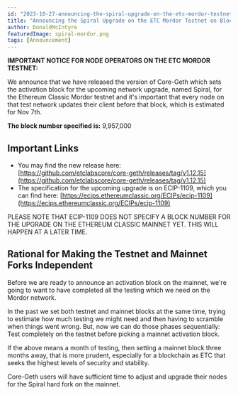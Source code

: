 ```yaml
---
id: "2023-10-27-announcing-the-spiral-upgrade-on-the-etc-mordor-testnet-on-block-9957000-cn"
title: "Announcing the Spiral Upgrade on the ETC Mordor Testnet on Block 9,957,000"
author: DonaldMcIntyre
featuredImage: spiral-mordor.png
tags: [Announcement]
---
```


**IMPORTANT NOTICE FOR NODE OPERATORS ON THE ETC MORDOR TESTNET:**

We announce that we have released the version of Core-Geth which sets the activation block for the upcoming network upgrade, named Spiral, for the Ethereum Classic Mordor testnet and it's important that every node on that test network updates their client before that block, which is estimated for Nov 7th.

**The block number specified is:** 9,957,000

## Important Links

- You may find the new release here: [https://github.com/etclabscore/core-geth/releases/tag/v1.12.15](https://github.com/etclabscore/core-geth/releases/tag/v1.12.15)
- The specification for the upcoming upgrade is on ECIP-1109, which you can find here: [https://ecips.ethereumclassic.org/ECIPs/ecip-1109](https://ecips.ethereumclassic.org/ECIPs/ecip-1109) 

PLEASE NOTE THAT ECIP-1109 DOES NOT SPECIFY A BLOCK NUMBER FOR THE UPGRADE ON THE ETHEREUM CLASSIC MAINNET YET. THIS WILL HAPPEN AT A LATER TIME.

## Rational for Making the Testnet and Mainnet Forks Independent

Before we are ready to announce an activation block on the mainnet, we're going to want to have completed all the testing which we need on the Mordor network. 

In the past we set both testnet and mainnet blocks at the same time, trying to estimate how much testing we might need and then having to scramble when things went wrong. But, now we can do those phases sequentially: Test completely on the testnet before picking a mainnet activation block. 

If the above means a month of testing, then setting a mainnet block three months away, that is more prudent, especially for a blockchain as ETC that seeks the highest levels of security and stability.

Core-Geth users will have sufficient time to adjust and upgrade their nodes for the Spiral hard fork on the mainnet.
